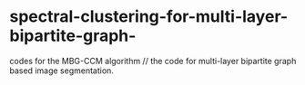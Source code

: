 # spectral-clustering-for-multi-layer-bipartite-graph-
codes for the MBG-CCM algorithm
// the code for multi-layer bipartite graph based image segmentation.
